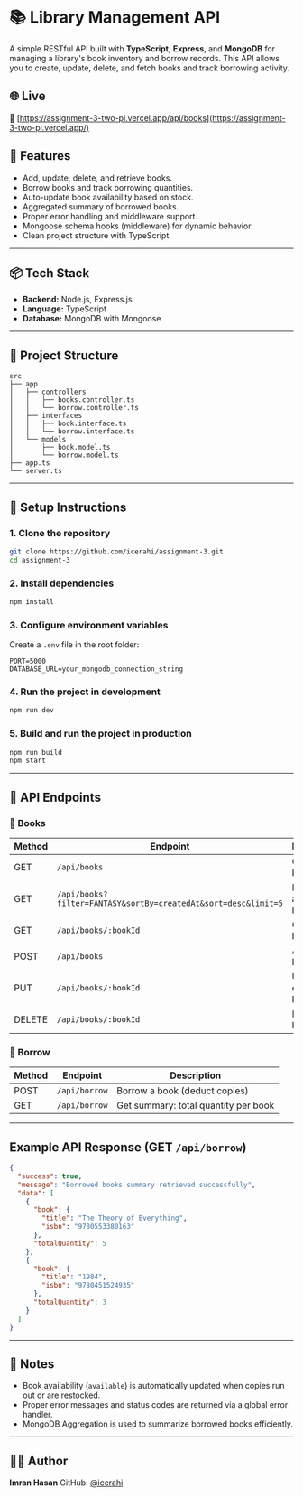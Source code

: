 # 📚 Library Management API

A simple RESTful API built with **TypeScript**, **Express**, and **MongoDB** for managing a library's book inventory and borrow records. This API allows you to create, update, delete, and fetch books and track borrowing activity.

## 🌐 Live

🔗 [https://assignment-3-two-pi.vercel.app/api/books](https://assignment-3-two-pi.vercel.app/)

## 🚀 Features

- Add, update, delete, and retrieve books.
- Borrow books and track borrowing quantities.
- Auto-update book availability based on stock.
- Aggregated summary of borrowed books.
- Proper error handling and middleware support.
- Mongoose schema hooks (middleware) for dynamic behavior.
- Clean project structure with TypeScript.

---

## 📦 Tech Stack

- **Backend:** Node.js, Express.js
- **Language:** TypeScript
- **Database:** MongoDB with Mongoose

---

## 📁 Project Structure

```
src
├── app
│   ├── controllers
│   │   ├── books.controller.ts
│   │   └── borrow.controller.ts
│   ├── interfaces
│   │   ├── book.interface.ts
│   │   └── borrow.interface.ts
│   └── models
│       ├── book.model.ts
│       └── borrow.model.ts
├── app.ts
└── server.ts

```

---

## 🔧 Setup Instructions

### 1. Clone the repository

```bash
git clone https://github.com/icerahi/assignment-3.git
cd assignment-3
```

### 2. Install dependencies

```bash
npm install
```

### 3. Configure environment variables

Create a `.env` file in the root folder:

```env
PORT=5000
DATABASE_URL=your_mongodb_connection_string
```

### 4. Run the project in development

```bash
npm run dev
```

### 5. Build and run the project in production

```bash
npm run build
npm start
```

---

## 🚀 API Endpoints

### 🔹 Books

| Method | Endpoint                                                       | Description                   |
| ------ | -------------------------------------------------------------- | ----------------------------- |
| GET    | `/api/books`                                                   | Get all books                 |
| GET    | `/api/books?filter=FANTASY&sortBy=createdAt&sort=desc&limit=5` | Filter, sort, and limit books |
| GET    | `/api/books/:bookId`                                           | Get book by ID                |
| POST   | `/api/books`                                                   | Add a new book                |
| PUT    | `/api/books/:bookId`                                           | Update an existing book       |
| DELETE | `/api/books/:bookId`                                           | Delete a book                 |

### 🔹 Borrow

| Method | Endpoint      | Description                          |
| ------ | ------------- | ------------------------------------ |
| POST   | `/api/borrow` | Borrow a book (deduct copies)        |
| GET    | `/api/borrow` | Get summary: total quantity per book |

---

## Example API Response (GET `/api/borrow`)

```json
{
  "success": true,
  "message": "Borrowed books summary retrieved successfully",
  "data": [
    {
      "book": {
        "title": "The Theory of Everything",
        "isbn": "9780553380163"
      },
      "totalQuantity": 5
    },
    {
      "book": {
        "title": "1984",
        "isbn": "9780451524935"
      },
      "totalQuantity": 3
    }
  ]
}
```

---

## 📓 Notes

- Book availability (`available`) is automatically updated when copies run out or are restocked.
- Proper error messages and status codes are returned via a global error handler.
- MongoDB Aggregation is used to summarize borrowed books efficiently.

---

## 🧑‍💻 Author

**Imran Hasan**
GitHub: [@icerahi](https://github.com/icerahi)
